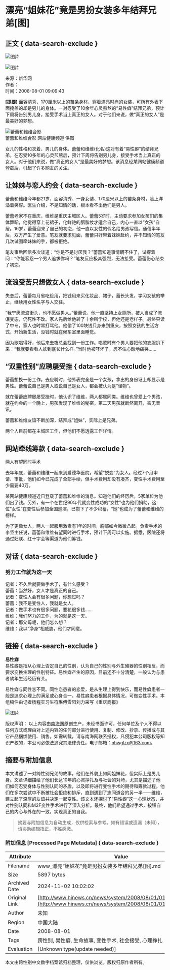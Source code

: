 # 漂亮“姐妹花”竟是男扮女装多年结拜兄弟\[图\]

## 正文 { data-search-exclude }


![图片](http://www.hinews.cn/pic/0/15/80/89/15808921_882584.jpg)

![图片](http://www.hinews.cn/pic/0/13/75/76/13757635_748012.png)

来源：新华网  
作者：  
时间：2008-08-01 09:09:43

**\[提要\]** 面容清秀、170厘米以上的苗条身材、穿着漂亮时尚的女装，可所有外表下面掩盖的却是男儿的身体。一对忍受了10余年心灵煎熬的“易性癖”结拜兄弟，预计下周将告别男儿身，接受手术当上真正的女人。对于他们来说，做“真正的女人”是最美好的梦想。

![蕾蕾和维维合影](http://www.hinews.cn/pic/0/10/26/70/10267038_580709.jpg)  
蕾蕾和维维合影 网站健康频道 供图

女儿的性格和衣着、男儿的身体。蕾蕾和维维(化名)这对有着“易性癖”的结拜兄弟，在忍受10多年的心灵煎熬后，预计下周将告别男儿身，接受手术当上真正的女人。对于他们来说，做“真正的女人”是最美好的梦想。该消息经某网站健康频道登载后，引起了许多网友的关注。

## 让妹妹与恋人约会 { data-search-exclude }

蕾蕾和维维今年都21岁，面容清秀、一身女装、170厘米以上的苗条身材，脸上洋溢着笑容。医生介绍，不是知情的话，根本看不出他们是男人。

蕾蕾老家不在重庆，维维是重庆主城区人。蕾蕾5岁时，主动要求参加女孩们的集体舞蹈，他觉得穿上花裙子，化鲜艳的胭脂妆才适合自己，内心一直以“女孩”自居。16岁，蕾蕾迎来了自己的初恋，他一直以女性的假名给男孩写信。通信半年后，双方产生了爱意。笔友就要求见面，蕾蕾只好带着妹妹赴约，并不知情的笔友几次试图牵妹妹的手，都被拒绝。

笔友事后回信多次谈道：“你是不是讨厌我？”蕾蕾知道事情瞒不住了，试探着问：“你能容忍一个男人追求你吗？”笔友反应极其强烈，无法接受。蕾蕾伤心结束了初恋。

## 流浪受苦只想做女人 { data-search-exclude }

失恋后，蕾蕾每月省吃俭用，把钱用来买化妆品、裙子，蓄长头发，学习女孩的举止，继续用女性名字与人交往。

“我宁愿流浪街头，也不愿做男人。”蕾蕾说，他一直坚持上女厕所，被人当成了流氓变态，仍死性不改。家人先后给他转了十余所学校，但他还是老样子。最终只读了中专，家人也时常打骂他。他偷了100块钱只身来到重庆，按照女孩的生活方式，开始新生活，没钱时就在候车室里面睡觉。

因为歌唱得好，他后来去夜总会找到一份工作。唱歌时有个男人要把他的衣服扒下来：“我就要看看人妖到底长什么样。”当时他被吓坏了，忍不住心酸地痛哭……

## “双重性别”应聘屡受挫 { data-search-exclude }

蕾蕾想换一份工作。去应聘时，他外表完全是一个女孩，拿出的身份证上却显示是男性。蕾蕾说自己是男人或说自己是女人，都会被认为是“怪物”。

就在蕾蕾应聘屡屡受挫时，他认识了维维，两人都属同类。维维也曾爱上个男孩，就在约会的一个晚上，男孩发现了维维的秘密，第二天男孩就断然离开，杳无音讯。

蕾蕾和维维友谊不断加深，结拜成“姐妹”，实际上是兄弟。

两个人目前都在主城区工作，但他们不愿透露工作详情。

## 网站牵线筹款 { data-search-exclude }

两人有望同时手术

去年年底，蕾蕾和维维一起来到爱德华医院，希望“蜕变”为女人。经过7个月申请、审批，他们如今已完成了全部手续，但手术费用却没有凑齐，变性手术费用至少需要40万。

某网站健康频道近日登载了蕾蕾和维维的消息。知道他们的经历后，5家单位为他们出了钱。另外，有一个在世纪90年代就变性成功的“女性”也为他们捐助，这位“女性”在变性后参加全国巡演，已攒下了不少积蓄，“她”也成为了蕾蕾和维维的榜样。

为了更像女人，两人一起服用激素有1年的时间，胸部如今微微凸起。负责手术的李坚主任说，蕾蕾和维维有望同时进行手术，预计下周可以实施。据悉，医院还将通过妇联、红十字会等渠道为他们筹钱。

## 对话 { data-search-exclude }

### 努力工作就为这一天

记者：不久后就要做手术了，有什么感受？  
蕾蕾：当然好，女人才是真正的自己。  
记者：变性人会有很多问题，你想过吗？  
蕾蕾：我不是变性人，我就是女人。  
记者：做手术也有很多问题，要花很多钱……  
维维：我们努力的工作，为的就是这一天。  
记者：那父母呢，他们怎么想？  
维维：我以“净身”相威胁，他们才同意。

## 链接 { data-search-exclude }

**易性癖**  
易性癖是指从心理上否定自己的性别，认为自己的性别与外生殖器的性别相反，而要求变换生理的性别特征。易性癖产生的原因，目前还不十分清楚，一般认为与患者幼年生活经历有关。

易性癖与同性恋不同。同性恋患者的恋爱，是从生理上得到快乐，而易性癖患者一般是追求心理上的满足或心身合一。易性癖患者根据具体情况，可做变性手术。本组稿件由记者杨程实习生符琳傅雪阳刘力采写《重庆商报》

![图片](http://www.hinews.cn/news/images/d_shix.jpg)

版权声明： 以上内容由[南海网](http://www.hinews.cn/)原创生产，未经书面许可，任何单位及个人不得以任何方式或理由对上述内容的任何部分进行使用、复制、修改、抄录、传播或与其它产品捆绑使用、销售。如需转载，请与南海网联系授权，凡侵犯本公司版权等知识产权的，本公司必依法追究其法律责任。电子邮箱：nhwglzx@163.com。

## 摘要与附加信息

<!-- tcd_abstract -->
本文讲述了一对跨性别兄弟的故事，他们在外貌上如同姐妹花，但实际上是男儿身。文章详细描绘了他们长达10年的心灵挣扎及与社会的对峙，尤其是描述了他们如何忍受身体与性别认同的矛盾，以及即将进行变性手术的期待和筹款过程。他们在多次尝试中不断被社会拒绝和排斥，直到遇到了志同道合的另一半——维维，建立起了深厚的友谊并决定一起变性。该文本还探讨了“易性癖”这一心理状态，并对性别认同和M2F变性手术进行了深入分析。最终，他们希望通过手术，按钮自己的内心与外在的一致，实现真正的自我。
<!-- tcd_abstract_end -->

> 摘要与附加信息为自动生成，仅供检索与参考。如有错误或遗漏（未知），请协助编辑指正，不胜感激。

### 附加信息 [Processed Page Metadata] { data-search-exclude }

| Attribute       | Value                                  |
|-----------------|----------------------------------------|
| Filename        | www_漂亮“姐妹花”竟是男扮女装多年结拜兄弟[图].md                             |
| Size            | 5897 bytes                           |
| Archived Date   | 2024-11-02 10:02:02                             |
| Original Link   | [http://www.hinews.cn/news/system/2008/08/01/010300369.shtml](http://www.hinews.cn/news/system/2008/08/01/010300369.shtml)                       |
| Author          | 未知                               |
| Region          | 中国大陆                               |
| Date            | 2008-08-01                                 |
| Tags            | 跨性别, 易性癖, 生命故事, 变性手术, 社会接受, 心理挣扎                                 |
| Evaluation            | [Unknown type(update needed)]                                 |
<!-- tcd_table_end -->

本文由跨性别中文数字档案馆归档整理，仅供浏览。版权归原作者所有。
